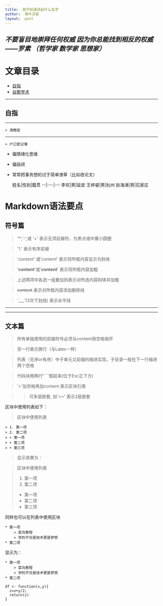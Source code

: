 ```yaml
---
title:  我不知道该起什么名字
author:  青叶沃若
layout:  post
---
```

***不要盲目地崇拜任何权威
因为你总能找到相反的权威
——罗素 （哲学家 数学家 思想家）***
---
# **文章目录**
* [自指](https://program-think.blogspot.com/2019/05/weekly-share-129.html)
* [谷歌学术](https://scholar.google.com/)
---
## **自指**
---

    > 清教徒
---
    > 户口登记簿

- 偏情绪化思维
+ 偏自闭
* 常常把事务想的过于简单潦草（比如改论文）

  姓名|性别|籍贯
--|:--:|--:
李欢|男|延安
王梓睿|男|杭州
赵海涛|男|石家庄

# Markdown语法要点
## 符号篇
  > ‘*’,'-',或 '+' 表示无须前缀符，为黑点或中置小圆圈

  >  '1.'  表示有序前缀  

  >  '*content*' 或‘_content_’  表示将所框内容显示为斜体 

  >  '**content**'或'__content__'  表示将所框内容加粗 

  >  上述两项中各选一组叠加则表示对所选内容斜体并加粗

  >  ~~content~~ 表示对所框内容添加删除线 

  >  '___'(3次下划线)  表示水平线  
___
___

## 文本篇
  >  所有单独使用的前缀符号必须与content用空格隔开 

  >  空一行表示换行（与Latex一样） 

  >  列表（无序or有序）中子单元又前缀的缩进实现，子目录一般在下一行缩进两个空格  

  >  代码块用两行‘```’框起来(位于Esc正下方) 
  
  > '>'加空格再加content 表示区块引用
  
  >>可多层嵌套, 如'>>' 表示2层嵌套
  
区块中使用列表如下：

> 区块中使用列表
```
> 1. 第一项
> 2. 第二项
> + 第一项
> + 第二项
> + 第三项
```
>显示效果为：

> 区块中使用列表
> 1. 第一项
> 2. 第二项
> + 第一项
> + 第二项
> + 第三项

同样也可以在列表中使用区块

```
* 第一项
    > 菜鸟教程
    > 学的不仅是技术更是梦想
* 第二项
```
显示为：
```
* 第一项
    > 菜鸟教程
    > 学的不仅是技术更是梦想
* 第二项
```
```
df <- function(x,y){
  z=x+y/2;
  return(z)
}

```





















































